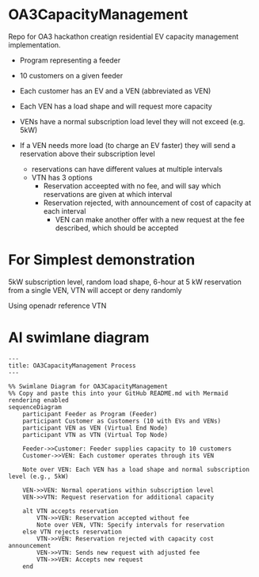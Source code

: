 # OA3CapacityManagement

Repo for OA3 hackathon creatign residential EV capacity management implementation. 

- Program representing a feeder
- 10 customers on a given feeder
- Each customer has an EV and a VEN (abbreviated as VEN)
- Each VEN has a load shape and will request more capacity 

- VENs have a normal subscription load level they will not exceed (e.g. 5kW)
- If a VEN needs more load (to charge an EV faster) they will send a reservation above their subscription level
  - reservations can have different values at multiple intervals
  - VTN has 3 options
    - Reservation acceepted with no fee, and will say which reservations are given at which interval
    - Reservation rejected, with announcement of cost of capacity at each interval
      - VEN can make another offer with a new request at the fee described, which should be accepted

# For Simplest demonstration

5kW subscription level, random load shape, 6-hour at 5 kW reservation from a single VEN, VTN will accept or deny randomly 

Using openadr reference VTN 
     
# AI swimlane diagram
```mermaid
---
title: OA3CapacityManagement Process
---

%% Swimlane Diagram for OA3CapacityManagement
%% Copy and paste this into your GitHub README.md with Mermaid rendering enabled
sequenceDiagram
    participant Feeder as Program (Feeder)
    participant Customer as Customers (10 with EVs and VENs)
    participant VEN as VEN (Virtual End Node)
    participant VTN as VTN (Virtual Top Node)
    
    Feeder->>Customer: Feeder supplies capacity to 10 customers
    Customer->>VEN: Each customer operates through its VEN
    
    Note over VEN: Each VEN has a load shape and normal subscription level (e.g., 5kW)
    
    VEN->>VEN: Normal operations within subscription level
    VEN->>VTN: Request reservation for additional capacity
    
    alt VTN accepts reservation
        VTN->>VEN: Reservation accepted without fee
        Note over VEN, VTN: Specify intervals for reservation
    else VTN rejects reservation
        VTN->>VEN: Reservation rejected with capacity cost announcement
        VEN->>VTN: Sends new request with adjusted fee
        VTN->>VEN: Accepts new request
    end
```
